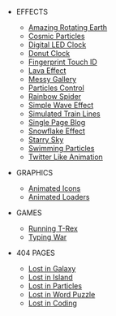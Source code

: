 - EFFECTS
  - [Amazing Rotating Earth](/demos/amazing-rotating-earth/)
  - [Cosmic Particles](/demos/cosmic-particles/)
  - [Digital LED Clock](/demos/digital-led-clock/)
  - [Donut Clock](/demos/donut-clock/)
  - [Fingerprint Touch ID](/demos/fingerprint-touch-id/)
  - [Lava Effect](/demos/lava-effect/)
  - [Messy Gallery](/demos/messy-gallery/)
  - [Particles Control](/demos/particles-control/)
  - [Rainbow Spider](/demos/rainbow-spider/)
  - [Simple Wave Effect](/demos/simple-wave-effect/)
  - [Simulated Train Lines](/demos/simulated-train-lines/)
  - [Single Page Blog](/demos/single-page-blog/)
  - [Snowflake Effect](/demos/snowflake-effect/)
  - [Starry Sky](/demos/starry-sky/)
  - [Swimming Particles](/demos/swimming-particles/)
  - [Twitter Like Animation](/demos/twitter-like-animation/)

- GRAPHICS
  - [Animated Icons](/demos/animated-icons/)
  - [Animated Loaders](/demos/animated-loaders/)

- GAMES
  - [Running T-Rex](/demos/running-t-rex/)
  - [Typing War](/demos/typing-war/)

- 404 PAGES
  - [Lost in Galaxy](/demos/lost-in-galaxy/)
  - [Lost in Island](/demos/lost-in-island/)
  - [Lost in Particles](/demos/lost-in-particles/)
  - [Lost in Word Puzzle](/demos/lost-in-word-puzzle/)
  - [Lost in Coding](/404.html)
